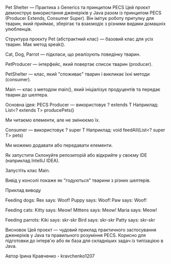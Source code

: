 Pet Shelter — Практика з Generics та принципом PECS
Цей проєкт демонструє використання дженеріків у Java разом із принципом PECS (Producer Extends, Consumer Super).
Він імітує роботу притулку для тварин, який приймає, зберігає та взаємодіє з різними видами домашніх улюбленців.

Структура проєкту
Pet (абстрактний клас) — базовий клас для усіх тварин. Має метод speak().

Cat, Dog, Parrot — підкласи, що реалізують поведінку тварин.

PetProducer<T extends Pet> — інтерфейс, який повертає список тварин (producer).

PetShelter<T extends Pet> — клас, який "споживає" тварин і викликає їхні методи (consumer).

Main — клас з методом main(), який ініціалізує продуцентів та передає тварин до шелтера.

Основна ідея: PECS
Producer — використовує ? extends T
Наприклад: List<? extends T> producePets()

Ми читаємо елементи, але не змінюємо їх.

Consumer — використовує ? super T
Наприклад: void feedAll(List<? super T> pets)

Ми можемо додавати або передавати елементи.

Як запустити
Склонуйте репозиторій або відкрийте у своєму IDE (наприклад IntelliJ IDEA).

Запустіть клас Main.

Вивід у консолі покаже як "годуються" тварини з різних шелтерів.

Приклад виводу

Feeding dogs:
Rex says: Woof!
Puppy says: Woof!
Paw says: Woof!

Feeding cats:
Kitty says: Meow!
Mittens says: Meow!
Maria says: Meow!

Feeding parrots:
Kiki says: skr-skr
Bird says: skr-skr
Patty says: skr-skr

Висновок
Цей проєкт — чудовий приклад практичного застосування дженеріків у Java та правильного розуміння PECS.
Корисно для підготовки до інтерв'ю або як база для складніших задач із типізацією в Java.

Автор
Ірина Кравченко - kravchenko1207
